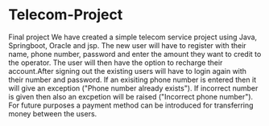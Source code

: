 # Telecom-Project
Final project
We have created a simple telecom service project using Java, Springboot, Oracle and jsp. 
The new user will have to register with their name, phone number, password and enter the amount they want to credit to the operator.
The user will then have the option to recharge their account.After signing out the existing users will have to login again with their number and password.
If an exisiting phone number is entered then it will give an exception ("Phone number already exists").
If incorrect number is given then also an excpetion will be raised ("Incorrect phone number").
For future purposes a payment method can be introduced for transferring money between the users.
